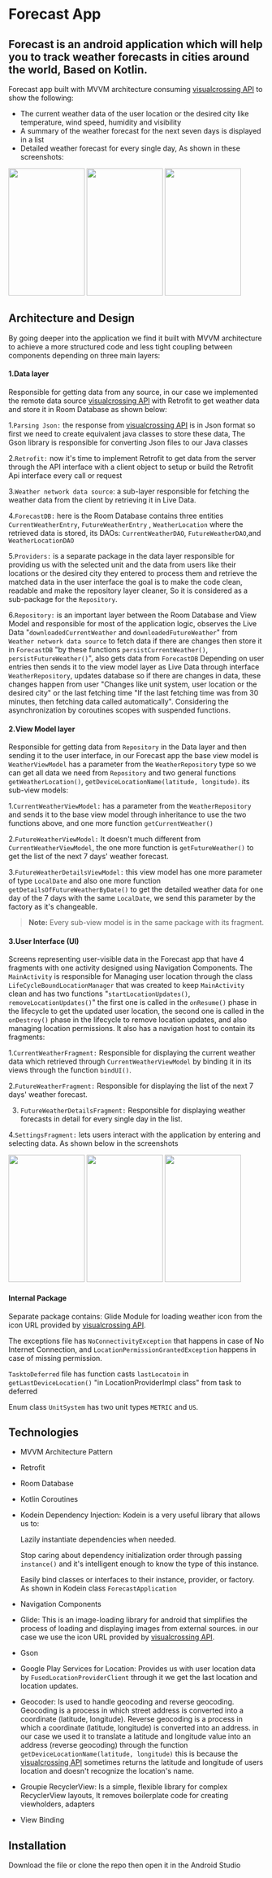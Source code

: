 # Forecast App
## Forecast is an android application which will help you to track weather forecasts in cities around the world, Based on Kotlin. 
Forecast app built with MVVM architecture consuming [visualcrossing API](https://www.visualcrossing.com) to show the following:
- The current weather data of the user location or the desired city like temperature, wind speed, humidity and visibility
- A summary of the weather forecast for the next seven days is displayed in a list
- Detailed weather forecast for every single day, As shown in these screenshots:
<div>
  <img src="https://user-images.githubusercontent.com/24722589/218619897-736a27bc-f861-4626-92cb-4e57b2e9e2d9.jpg" width= 150 height= 250>
  <img src="https://user-images.githubusercontent.com/24722589/218620158-7e6aba0c-d7a0-4b23-9162-197108a7a6b6.jpg" width= 150 height= 250>
  <img src="https://user-images.githubusercontent.com/24722589/218622759-dd7d20a2-cdc7-4d4c-8927-eecff30d5181.jpg" width= 150 height= 250>
</div>

## Architecture and Design
By going deeper into the application we find it built with MVVM architecture to achieve a more structured code and less tight coupling between components depending on three main layers:

#### 1.Data layer

Responsible for getting data from any source, in our case we implemented the remote data source [visualcrossing API](https://www.visualcrossing.com)
with Retrofit to get weather data and store it in Room Database as shown below:

1.`Parsing Json:` the response from [visualcrossing API](https://www.visualcrossing.com) is in Json format so first we need to create equivalent java classes to store these data,
The Gson library is responsible for converting Json files to our Java classes

2.`Retrofit:` now it's time to implement Retrofit to get data from the server through the API interface with a client object to setup or build the Retrofit Api interface every call or request

3.`Weather network data source`: a sub-layer responsible for fetching the weather data from the client by retrieving it in Live Data.

4.`ForecastDB:` here is the Room Database contains three entities `CurrentWeatherEntry`, `FutureWeatherEntry` , `WeatherLocation` where the retrieved data is stored, its DAOs:
  `CurrentWeatherDAO`, `FutureWeatherDAO`,and `WeatherLocationDAO` 
  
5.`Providers:` is a separate package in the data layer responsible for providing us with the selected unit and the data from users like their locations or the desired city they entered to process them and retrieve the matched data in the user interface the goal is to make the code clean, readable and make the repository layer cleaner, So it is considered as a sub-package for the `Repository`.

6.`Repository:` is an important layer between the Room Database and View Model and responsible for most of the application logic, observes the Live Data "`downloadedCurrentWeather` and `downloadedFutureWeather`" from `Weather network data source` to fetch data if there are changes then store it in `ForecastDB` "by these functions `persistCurrentWeather()`, `persistFutureWeather()`",
also gets data from `ForecastDB` Depending on user entries then sends it to the view model layer as Live Data through interface `WeatherRepository`, updates database so if there are changes in data, these changes happen from user "Changes like unit system, user location or the desired city" or the last fetching time "If the last fetching time was from 30 minutes, then fetching data called automatically".
Considering the asynchronization by coroutines scopes with suspended functions.

#### 2.View Model layer

Responsible for getting data from `Repository` in the Data layer and then sending it to the user interface, in our Forecast app the base view model is `WeatherViewModel` has a parameter from the `WeatherRepository` type so we can get all data we need from `Repository` and two general functions `getWeatherLocation()`, `getDeviceLocationName(latitude, longitude)`.
its sub-view models:

1.`CurrentWeatherViewModel:` has a parameter from the `WeatherRepository` and sends it to the base view model through inheritance to use the two functions above, and one more function `getCurrentWeather()`

2.`FutureWeatherViewModel:` It doesn't much different from `CurrentWeatherViewModel`, the one more function is `getFutureWeather()` to get the list of the next 7 days' weather forecast.

3.`FutureWeatherDetailsViewModel:` this view model has one more parameter of type `LocalDate` and also one more function `getDetailsOfFutureWeatherByDate()` to get the detailed weather data for one day of the 7 days with the same `LocalDate`, we send this parameter by the factory as it's changeable.

> **Note:** Every sub-view model is in the same package with its fragment.

#### 3.User Interface (UI)

Screens representing user-visible data in the Forecast app that have 4 fragments with one activity designed using Navigation Components.
The `MainActivity` is responsible for Managing user location through the class `LifeCycleBoundLocationManager` that was created to keep `MainActivity` clean
and has two functions "`startLocationUpdates()`, `removeLocationUpdates()`" the first one is called in the `onResume()` phase in the lifecycle to get the updated user location, the second one is called in the `onDestroy()` phase in the lifecycle to remove location updates, and also managing location permissions.
It also has a navigation host to contain its fragments:

1.`CurrentWeatherFragment:` Responsible for displaying the current weather data which retrieved through `CurrentWeatherViewModel` by binding it in its views through the function `bindUI()`.
  
2.`FutureWeatherFragment:` Responsible for displaying the list of the next 7 days' weather forecast.

3. `FutureWeatherDetailsFragment:` Responsible for displaying weather forecasts in detail for every single day in the list.

4.`SettingsFragment:` lets users interact with the application by entering and selecting data. As shown below in the screenshots

<div>
  <img src="https://user-images.githubusercontent.com/24722589/218919348-ba049650-76a9-4a9f-a4bd-0ed0d96b1de7.PNG" width= 150 height= 250>
  <img src="https://user-images.githubusercontent.com/24722589/218919498-e6369760-60a2-4e93-9011-435e299b5ec0.PNG" width= 150 height= 250>
  <img src="https://user-images.githubusercontent.com/24722589/218919616-078530be-2669-4015-822c-d115d8181b6c.PNG" width= 150 height= 250>
</div>

#### Internal Package 

Separate package contains:
Glide Module for loading weather icon from the icon URL provided by [visualcrossing API](https://www.visualcrossing.com).

The exceptions file has `NoConnectivityException` that happens in case of No Internet Connection, and `LocationPermissionGrantedException` happens in case of missing permission.

`TasktoDeferred` file has function casts `lastLocatoin` in `getLastDeviceLocation()` "in LocationProviderImpl class" from task to deferred

Enum class `UnitSystem` has two unit types `METRIC` and `US`.

## Technologies

- MVVM Architecture Pattern
- Retrofit
- Room Database
- Kotlin Coroutines
- Kodein Dependency Injection: Kodein is a very useful library that allows us to:

   Lazily instantiate dependencies when needed.

   Stop caring about dependency initialization order through passing `instance()` and it's intelligent enough to know the type of this instance.

   Easily bind classes or interfaces to their instance, provider, or factory. As shown in Kodein class `ForecastApplication`

- Navigation Components
- Glide: This is an image-loading library for android that simplifies the process of loading and displaying images from external sources. in our case we use the icon URL provided by [visualcrossing API](https://www.visualcrossing.com).
- Gson
- Google Play Services for Location: Provides us with user location data by `FusedLocationProviderClient` through it we get the last location and location updates.
- Geocoder: Is used to handle geocoding and reverse geocoding. Geocoding is a process in which street address is converted into a coordinate (latitude, longitude). Reverse geocoding is a process in which a coordinate (latitude, longitude) is converted into an address. 
in our case we used it to translate a latitude and longitude value into an address (reverse geocoding) through the function `getDeviceLocationName(latitude, longitude)` this is because the [visualcrossing API](https://www.visualcrossing.com) sometimes returns the latitude and longitude of users location and doesn't recognize the location's name.
- Groupie RecyclerView: Is a simple, flexible library for complex RecyclerView layouts, It removes boilerplate code for creating viewholders, adapters
- View Binding

## Installation

Download the file or clone the repo then open it in the Android Studio

